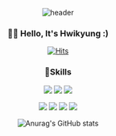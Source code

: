 <div align="center">
  
![header](https://capsule-render.vercel.app/api?type=waving&color=auto&height=300&section=header&text=Hwikyung%20Yoon&fontColor=ffffff&fontSize=80&animation=twinkling)

  
### 🙋‍♀️ Hello, It's Hwikyung :)
[![Hits](https://hits.seeyoufarm.com/api/count/incr/badge.svg?url=https%3A%2F%2Fgithub.com%2FYoonHwikyung&count_bg=%2393D500&title_bg=%23A7A7A7&icon=github.svg&icon_color=%23E7E7E7&title=hits&edge_flat=false)](https://hits.seeyoufarm.com)


<!--
**YoonHwikyung/YoonHwikyung** is a ✨ _special_ ✨ repository because its `README.md` (this file) appears on your GitHub profile.

Here are some ideas to get you started:

- 🔭 I’m currently working on ...
- 🌱 I’m currently learning ...
- 👯 I’m looking to collaborate on ...
- 🤔 I’m looking for help with ...
- 💬 Ask me about ...
- 📫 How to reach me: ...
- 😄 Pronouns: ...
- ⚡ Fun fact: ...
-->

### 💪Skills
<img src="https://img.shields.io/badge/Java-3DDC84?style=flat-square&logo=Java&logoColor=white"/> <img src="https://img.shields.io/badge/Spring-f77f54?style=flat-square&logo=Spring&logoColor=white"/></a>
<img src="https://img.shields.io/badge/Oracle-yellow?style=flat-square&logo=Oracle&logoColor=white"/></a>

<img src="https://img.shields.io/badge/HTML5-54ccf7?style=flat-square&logo=HTML5&logoColor=white"/></a>
<img src="https://img.shields.io/badge/CSS3-ec84f0?style=flat-square&logo=CSS3&logoColor=white"/></a>
<img src="https://img.shields.io/badge/JavaScript-b289f0?style=flat-square&logo=JavaScript&logoColor=white"/></a>
<img src="https://img.shields.io/badge/jQuery-9c8562?style=flat-square&logo=jQuery&logoColor=white"/></a>


![Anurag's GitHub stats](https://github-readme-stats.vercel.app/api?username=YoonHwikyung&&show_icons=true&theme=flag-india)

</div>
